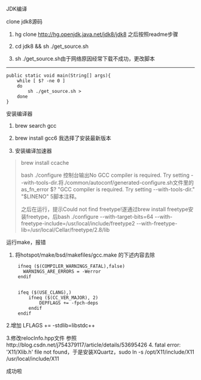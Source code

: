 JDK编译

clone jdk8源码

1. hg clone http://hg.openjdk.java.net/jdk8/jdk8 之后按照readme步骤

2. cd jdk8 && sh ./get_source.sh

3. sh ./get_source.sh由于网络原因经常下载不成功，更改脚本

---

    public static void main(String[] args){
        while [ $? -ne 0 ]
        do 
            sh ./get_source.sh > 
        done
    }
安装编译器
1. brew search gcc

2. brew install gcc6 我选择了安装最新版本

3. 安装编译加速器 
>brew install ccache
>
>bash ./configure 控制台输出No GCC compiler is required. Try setting --with-tools-dir.将./common/autoconf/generated-configure.sh文件里的as_fn_error $? "GCC compiler is required. Try setting --with-tools-dir." "$LINENO" 5脚本注释。
>
>之后在运行，提示Could not find freetype!遂通过brew install freetype安装freetype，后bash ./configure --with-target-bits=64 --with-freetype-include=/usr/local/include/freetype2 --with-freetype-lib=/usr/local/Cellar/freetype/2.8/lib
>

运行make，报错

1. 将hotspot/make/bsd/makefiles/gcc.make 的下述内容去除

        ifneq ($(COMPILER_WARNINGS_FATAL),false)
          WARNINGS_ARE_ERRORS = -Werror 
        endif
        
        
        ifeq ($(USE_CLANG),) 
            ifneq ($(CC_VER_MAJOR), 2)
                DEPFLAGS += -fpch-deps
            endif
        endif

2.增加 LFLAGS += -stdlib=libstdc++

3.修改relocInfo.hpp文件  参照http://blog.csdn.net/j754379117/article/details/53695426
4. fatal error: 'X11/Xlib.h' file not found，于是安装XQuartz，sudo ln -s /opt/X11/include/X11 /usr/local/include/X11

成功啦